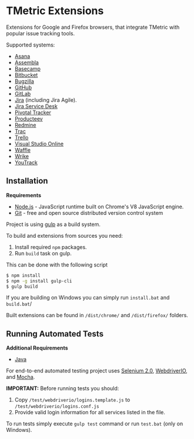 # TMetric Extensions
Extensions for Google and Firefox browsers, that integrate TMetric with popular issue tracking tools.

Supported systems:
 - [Asana](https://asana.com/)
 - [Assembla](https://www.assembla.com/)
 - [Basecamp](https://basecamp.com/)
 - [Bitbucket](https://bitbucket.org/)
 - [Bugzilla](https://www.bugzilla.org/)
 - [GitHub](https://github.com/)
 - [GitLab](https://gitlab.com/)
 - [Jira](https://www.atlassian.com/software/jira) (including Jira Agile).
 - [Jira Service Desk](https://www.atlassian.com/software/jira/service-desk)
 - [Pivotal Tracker](https://www.pivotaltracker.com/)
 - [Producteev](https://www.producteev.com/)
 - [Redmine](https://www.redmine.org/)
 - [Trac](http://trac.edgewall.org/)
 - [Trello](https://trello.com/)
 - [Visual Studio Online](https://www.visualstudio.com/)
 - [Waffle](https://waffle.io/)
 - [Wrike](https://www.wrike.com/)
 - [YouTrack](https://www.jetbrains.com/youtrack/)

## Installation
**Requirements**
 - [Node.js](https://nodejs.org) - JavaScript runtime built on Chrome's V8 JavaScript engine. 
 - [Git](https://git-scm.com) - free and open source distributed version control system 

Project is using [gulp](http://gulpjs.com/) as a build system.

To build and extensions from sources you need:
1. Install required `npm` packages.
2. Run `build` task on gulp.

This can be done with the following script
```sh
$ npm install
$ npm -g install gulp-cli
$ gulp build
```

If you are building on Windows you can simply run `install.bat` and `build.bat`/

Built extensions can be found in `/dist/chrome/` and `/dist/firefox/` folders.

## Running Automated Tests

**Additional Requirements**
 - [Java](https://www.java.com/download)
 
 For end-to-end automated testing project uses [Selenium 2.0](http://www.seleniumhq.org/projects/webdriver/),
 [WebdriverIO](http://webdriver.io/), and [Mocha](https://mochajs.org/).
 
**IMPORTANT:**
Before running tests you should:
1. Copy `/test/webdriverio/logins.template.js` to `/test/webdriverio/logins.conf.js`   
2. Provide valid login information for all services listed in the file.
 
To run tests simply execute `gulp test` command or run `test.bat` (only on Windows).